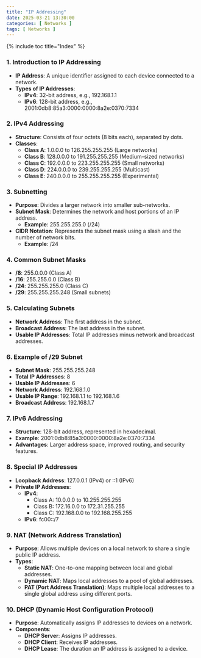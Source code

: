 ```yaml
---
title: "IP Addressing"
date: 2025-03-21 13:30:00
categories: [ Networks ]
tags: [ Networks ]
---
```


{% include toc title="Index" %}

### 1. **Introduction to IP Addressing**
- **IP Address**: A unique identifier assigned to each device connected to a network.
- **Types of IP Addresses**:
  - **IPv4**: 32-bit address, e.g., 192.168.1.1
  - **IPv6**: 128-bit address, e.g., 2001:0db8:85a3:0000:0000:8a2e:0370:7334

### 2. **IPv4 Addressing**
- **Structure**: Consists of four octets (8 bits each), separated by dots.
- **Classes**:
  - **Class A**: 1.0.0.0 to 126.255.255.255 (Large networks)
  - **Class B**: 128.0.0.0 to 191.255.255.255 (Medium-sized networks)
  - **Class C**: 192.0.0.0 to 223.255.255.255 (Small networks)
  - **Class D**: 224.0.0.0 to 239.255.255.255 (Multicast)
  - **Class E**: 240.0.0.0 to 255.255.255.255 (Experimental)

### 3. **Subnetting**
- **Purpose**: Divides a larger network into smaller sub-networks.
- **Subnet Mask**: Determines the network and host portions of an IP address.
  - **Example**: 255.255.255.0 (/24)
- **CIDR Notation**: Represents the subnet mask using a slash and the number of network bits.
  - **Example**: /24

### 4. **Common Subnet Masks**
- **/8**: 255.0.0.0 (Class A)
- **/16**: 255.255.0.0 (Class B)
- **/24**: 255.255.255.0 (Class C)
- **/29**: 255.255.255.248 (Small subnets)

### 5. **Calculating Subnets**
- **Network Address**: The first address in the subnet.
- **Broadcast Address**: The last address in the subnet.
- **Usable IP Addresses**: Total IP addresses minus network and broadcast addresses.

### 6. **Example of /29 Subnet**
- **Subnet Mask**: 255.255.255.248
- **Total IP Addresses**: 8
- **Usable IP Addresses**: 6
- **Network Address**: 192.168.1.0
- **Usable IP Range**: 192.168.1.1 to 192.168.1.6
- **Broadcast Address**: 192.168.1.7

### 7. **IPv6 Addressing**
- **Structure**: 128-bit address, represented in hexadecimal.
- **Example**: 2001:0db8:85a3:0000:0000:8a2e:0370:7334
- **Advantages**: Larger address space, improved routing, and security features.

### 8. **Special IP Addresses**
- **Loopback Address**: 127.0.0.1 (IPv4) or ::1 (IPv6)
- **Private IP Addresses**:
  - **IPv4**: 
    - Class A: 10.0.0.0 to 10.255.255.255
    - Class B: 172.16.0.0 to 172.31.255.255
    - Class C: 192.168.0.0 to 192.168.255.255
  - **IPv6**: fc00::/7

### 9. **NAT (Network Address Translation)**
- **Purpose**: Allows multiple devices on a local network to share a single public IP address.
- **Types**:
  - **Static NAT**: One-to-one mapping between local and global addresses.
  - **Dynamic NAT**: Maps local addresses to a pool of global addresses.
  - **PAT (Port Address Translation)**: Maps multiple local addresses to a single global address using different ports.

### 10. **DHCP (Dynamic Host Configuration Protocol)**
- **Purpose**: Automatically assigns IP addresses to devices on a network.
- **Components**:
  - **DHCP Server**: Assigns IP addresses.
  - **DHCP Client**: Receives IP addresses.
  - **DHCP Lease**: The duration an IP address is assigned to a device.


